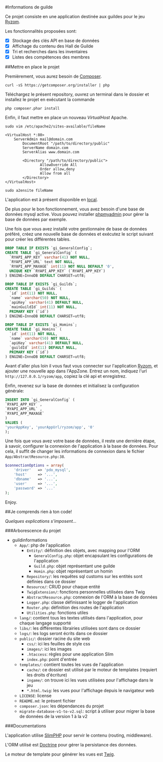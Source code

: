 #Informations de guilde

Ce projet consiste en une application destinée aux guildes pour le jeu [Ryzom](http://www.ryzom.com).

Les fonctionnalités proposées sont:
- [x] Stockage des clés API en base de données
- [x] Affichage du contenu des Hall de Guilde
- [x] Tri et recherches dans les inventaires
- [x] Listes des compétences des membres

##Mettre en place le projet

Premièrement, vous aurez besoin de [Composer](https://getcomposer.org/download/).

```
curl -sS https://getcomposer.org/installer | php
```

Téléchargez le présent repository, ouvrez un terminal dans le dossier et installez le projet en exécutant la commande

```
php composer.phar install
```

Enfin, il faut mettre en place un nouveau *VirtualHost* Apache.

```
sudo vim /etc/apache2/sites-available/fileName
```

```
<VirtualHost *:80>
    ServerAdmin mail@domain.com
        DocumentRoot "/path/to/directory/public"
        ServerName domain.com
        ServerAlias www.domain.com

        <Directory "/path/to/directory/public">
                AllowOverride All
                Order allow,deny
                Allow from all
        </Directory>
</VirtualHost>
```

```
sudo a2ensite fileName
```

L'application est à présent disponible en [local](http://localhost).

De plus pour le bon fonctionnement, vous avez besoin d'une base de données mysql active. Vous pouvez installer [phpmyadmin](http://doc.ubuntu-fr.org/phpmyadmin) pour gérer la base de données par exemple.

Une fois que vous avez installé votre gestionnaire de base de données préféré, créez une nouvelle base de données et exécutez le script suivant pour créer les différentes tables.

```sql
DROP TABLE IF EXISTS `gi_GeneralConfig`;
CREATE TABLE `gi_GeneralConfig` (
  `RYAPI_APP_KEY` varchar(41) NOT NULL,
  `RYAPI_APP_URL` text NOT NULL,
  `RYAPI_APP_MAXAGE` int(11) NOT NULL DEFAULT '0',
  UNIQUE KEY `RYAPI_APP_KEY` (`RYAPI_APP_KEY`)
) ENGINE=InnoDB DEFAULT CHARSET=utf8;

DROP TABLE IF EXISTS `gi_Guilds`;
CREATE TABLE `gi_Guilds` (
  `id` int(11) NOT NULL,
  `name` varchar(50) NOT NULL,
  `apiKey` varchar(41) DEFAULT NULL,
  `mainGuildId` int(11) NOT NULL,
  PRIMARY KEY (`id`)
) ENGINE=InnoDB DEFAULT CHARSET=utf8;

DROP TABLE IF EXISTS `gi_Homins`;
CREATE TABLE `gi_Homins` (
  `id` int(11) NOT NULL,
  `name` varchar(50) NOT NULL,
  `apiKey` varchar(41) DEFAULT NULL,
  `guildId` int(11) DEFAULT NULL,
  PRIMARY KEY (`id`)
) ENGINE=InnoDB DEFAULT CHARSET=utf8;
```

Avant d'aller plus loin il vous faut vous connecter sur l'application [Ryzom](http://app.ryzom.com), et ajouter une nouvelle app dans l'AppZone. Entrez un nom, indiquez l'url `http://127.0.0.1/ryzom/app`, copiez la clé api et enregistrez.

Enfin, revenez sur la base de données et initialisez la configuration générale:

```sql
INSERT INTO `gi_GeneralConfig` (
`RYAPI_APP_KEY` ,
`RYAPI_APP_URL` ,
`RYAPI_APP_MAXAGE`
)
VALUES (
'yourAppKey', 'yourAppUrl/ryzom/app', '0'
);
```

Une fois que vous avez votre base de données, il reste une dernière étape, à savoir, configurer la connexion de l'application à la base de données. Pour cela, il suffit de changer les informations de connexion dans le fichier `App/AbstractResource.php:38`.

```php
$connectionOptions = array(
	'driver'   => 'pdo_mysql',
	'host'     => '...',
	'dbname'   => '...',
	'user'     => '...',
	'password' => '...'
);
```

Enjoy.

##Je comprends rien à ton code!

*Quelques explications s'imposent...*

###Arborescence du projet

* guildinformations
  * `App/`: php de l'application
    * `Entity/`: définition des objets, avec mapping pour l'ORM
      * `GeneralConfig.php`: objet encapsulant les configurations de l'application
      * `Guild.php`: objet représentant une guilde
      * `Homin.php`: objet représentant un homin
    * `Repository/`: les requêtes sql customs sur les entités sont définies dans ce dossier
    * `Resource/`: CRUD pour chaque entité
    * `TwigExtension/`: fonctions personnelles utilisées dans Twig
    * `AbstractResource.php`: connexion de l'ORM à la base de données
    * `Logger.php`: classe définissant le logger de l'application
    * `Router.php`: définition des routes de l'application
    * `Utilities.php`: fonctions utiles
  * `lang/`: contient tous les textes utilisés dans l'application, pour chaque langage supporté
  * `libs/`: les différentes librairies utilisées sont dans ce dossier
  * `logs/`: les logs seront écrits dans ce dossier
  * `public/`: dossier racine du site web
    * `css/`: ici les feuilles de style css
    * `images/`: ici les images
    * `.htaccess`: règles pour une application Slim
    * `index.php`: point d'entrée
  * `templates/`: contient toutes les vues de l'application
    * `cache/`: ce dossier est utilisé par le moteur de templates (requiert les droits d'écriture)
    * `ingame/`: on trouve ici les vues utilisées pour l'affichage dans le jeu
    * `*.html.twig`: les vues pour l'affichage depuis le navigateur web
  * `LICENSE`: license
  * `README.md`: le présent fichier
  * `composer.json`: les  dépendances du projet
  * `migrate-database-v1-to-v2.sql`: script à utiliser pour migrer la base de données de la version 1 à la v2

###Documentations

L'application utilise [SlimPHP](http://docs.slimframework.com/) pour servir le contenu (routing, middleware).

L'ORM utilisé est [Doctrine](http://doctrine-orm.readthedocs.org/en/latest/) pour gérer la persistance des données.

Le moteur de template pour générer les vues est [Twig](http://twig.sensiolabs.org/documentation).
